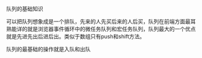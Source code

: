 队列的基础知识

可以把队列想象成是一个排队，先来的人先买后来的人后买，队列在前端方面最耳熟能详的就是浏览器事件循环中的微任务队列和宏任务队列，队列最大的一个优点就是先进先出后进后出。类似于数组只有push和shift方法。

队列的最基础的操作就是入队和出队